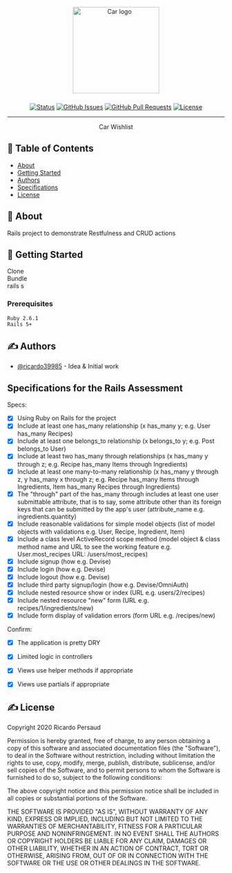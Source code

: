 <p align="center">
  <a href="https://github.com/ricardo39985/rails-project-wishlist#about" rel="noopener">
 <img width=200px height=200px src="https://www.freepnglogos.com/uploads/cleveland-auto-show-car-logo-png-25.png" alt="Car logo"></a>
</p>

<h3 align="center"></h3>

<div align="center">

[![Status](https://img.shields.io/badge/status-active-success.svg)]()
[![GitHub Issues](https://img.shields.io/github/issues/kylelobo/The-Documentation-Compendium.svg)](https://github.com/ricardo39985)
[![GitHub Pull Requests](https://img.shields.io/github/issues-pr/kylelobo/The-Documentation-Compendium.svg)](https://github.com/ricardo39985)
[![License](https://img.shields.io/badge/license-MIT-blue.svg)](/LICENSE)

</div>

---

<p align="center"> Car Wishlist
    <br> 
</p>

## 📝 Table of Contents

- [About](#about)
- [Getting Started](#getting_started)
- [Authors](#authors)
- [Specifications](#requirements)
- [License](#license)

## 🧐 About <a name = "about"></a>

Rails project to demonstrate Restfulness and CRUD actions

## 🏁 Getting Started <a name = "getting_started"></a>

Clone  
Bundle  
rails s  

### Prerequisites
```
Ruby 2.6.1  
Rails 5+  
```

## ✍️ Authors <a name = "authors"></a>

- [@ricardo39985](https://github.com/ricardo39985) - Idea & Initial work



## Specifications for the Rails Assessment <a name = "requirements"></a>

Specs:
- [x] Using Ruby on Rails for the project
- [X] Include at least one has_many relationship (x has_many y; e.g. User has_many Recipes) 
- [X] Include at least one belongs_to relationship (x belongs_to y; e.g. Post belongs_to User)
- [X] Include at least two has_many through relationships (x has_many y through z; e.g. Recipe has_many Items through Ingredients)
- [X] Include at least one many-to-many relationship (x has_many y through z, y has_many x through z; e.g. Recipe has_many Items through Ingredients, Item has_many Recipes through Ingredients)
- [X] The "through" part of the has_many through includes at least one user submittable attribute, that is to say, some attribute other than its foreign keys that can be submitted by the app's user (attribute_name e.g. ingredients.quantity)
- [X] Include reasonable validations for simple model objects (list of model objects with validations e.g. User, Recipe, Ingredient, Item)
- [X] Include a class level ActiveRecord scope method (model object & class method name and URL to see the working feature e.g. User.most_recipes URL: /users/most_recipes)
- [X] Include signup (how e.g. Devise)
- [X] Include login (how e.g. Devise)
- [X] Include logout (how e.g. Devise)
- [X] Include third party signup/login (how e.g. Devise/OmniAuth)
- [X] Include nested resource show or index (URL e.g. users/2/recipes)
- [X] Include nested resource "new" form (URL e.g. recipes/1/ingredients/new)
- [X] Include form display of validation errors (form URL e.g. /recipes/new)

Confirm:
- [X] The application is pretty DRY
- [X] Limited logic in controllers
- [X] Views use helper methods if appropriate
- [X] Views use partials if appropriate



## ✍️ License <a name = "license"></a>

Copyright 2020 Ricardo Persaud

Permission is hereby granted, free of charge, to any person obtaining a copy of this software and associated documentation files (the "Software"), to deal in the Software without restriction, including without limitation the rights to use, copy, modify, merge, publish, distribute, sublicense, and/or sell copies of the Software, and to permit persons to whom the Software is furnished to do so, subject to the following conditions:

The above copyright notice and this permission notice shall be included in all copies or substantial portions of the Software.

THE SOFTWARE IS PROVIDED "AS IS", WITHOUT WARRANTY OF ANY KIND, EXPRESS OR IMPLIED, INCLUDING BUT NOT LIMITED TO THE WARRANTIES OF MERCHANTABILITY, FITNESS FOR A PARTICULAR PURPOSE AND NONINFRINGEMENT. IN NO EVENT SHALL THE AUTHORS OR COPYRIGHT HOLDERS BE LIABLE FOR ANY CLAIM, DAMAGES OR OTHER LIABILITY, WHETHER IN AN ACTION OF CONTRACT, TORT OR OTHERWISE, ARISING FROM, OUT OF OR IN CONNECTION WITH THE SOFTWARE OR THE USE OR OTHER DEALINGS IN THE SOFTWARE.

